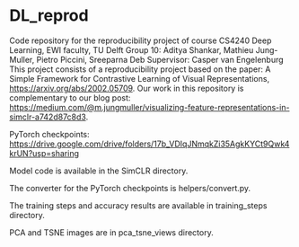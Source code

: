 # DL_reprod

Code repository for the reproducibility project of course CS4240 Deep Learning, EWI faculty, TU Delft
Group 10: Aditya Shankar, Mathieu Jung-Muller, Pietro Piccini, Sreeparna Deb
Supervisor: Casper van Engelenburg
This project consists of a reproducibility project based on the paper: A Simple Framework for Contrastive Learning of Visual Representations, https://arxiv.org/abs/2002.05709.
Our work in this repository is complementary to our blog post: https://medium.com/@m.jungmuller/visualizing-feature-representations-in-simclr-a742d87c8d3.

PyTorch checkpoints: https://drive.google.com/drive/folders/17b_VDIqJNmqkZi35AgkKYCt9Qwk4krUN?usp=sharing

Model code is available in the SimCLR directory.

The converter for the PyTorch checkpoints is helpers/convert.py.

The training steps and accuracy results are available in training_steps directory.

PCA and TSNE images are in pca_tsne_views directory.

